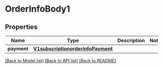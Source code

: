 # OrderInfoBody1

## Properties
Name | Type | Description | Notes
------------ | ------------- | ------------- | -------------
**payment** | [**V1subscriptionorderinfoPayment**](V1subscriptionorderinfoPayment.md) |  | 

[[Back to Model list]](../README.md#documentation-for-models) [[Back to API list]](../README.md#documentation-for-api-endpoints) [[Back to README]](../README.md)

